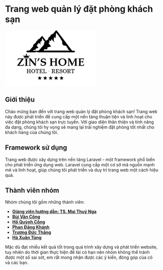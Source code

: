 # Trang web quản lý đặt phòng khách sạn
![Text](./public/assets/img/booking-confirm/logo-black2.png)
## Giới thiệu

Chào mừng bạn đến với trang web quản lý đặt phòng khách sạn! Trang web này được phát triển để cung cấp một nền tảng thuận tiện và linh hoạt cho việc đặt phòng khách sạn trực tuyến. Với giao diện thân thiện và tính năng đa dạng, chúng tôi hy vọng sẽ mang lại trải nghiệm đặt phòng tốt nhất cho khách hàng của chúng tôi.

## Framework sử dụng

Trang web được xây dựng trên nền tảng Laravel - một framework phổ biến cho phát triển ứng dụng web. Laravel cung cấp một cơ sở mã nguồn mạnh mẽ và linh hoạt, giúp chúng tôi phát triển và duy trì trang web một cách hiệu quả.

## Thành viên nhóm

Nhóm chúng tôi gồm những thành viên:

- **[Giảng viên hướng dẫn: TS. Mai Thuý Nga](mailto:nga.maithuy@phenikaa-uni.edu.vn?subject=Subject%20here&body=Body%20here)**
- **[Bùi Văn Công](https://github.com/CNG03)**
- **[Hồ Quỳnh Công](https://github.com/hoquynhcong)**
- **[Phan Đăng Khánh](https://github.com/BanKhanhHocITNgu)**
- **[Trương Đức Thắng](https://github.com/tdthang03)**
- **[Hà Xuân Tùng](https://github.com/hatung01)**

Mặc dù đạt nhiều kết quả tốt trong quá trình xây dựng và phát triển website, tuy
nhiên do thời gian thực hiện đề tài có hạn nên nhóm không thể tránh được một số sai
sót, em rất mong nhận được các ý kiến, đóng góp của cô và các bạn.


